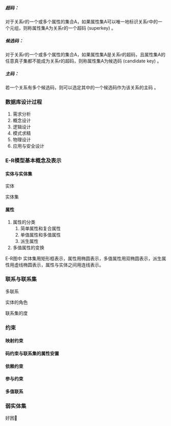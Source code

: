 ##### 超码：
对于关系r的一个或多个属性的集合A，如果属性集A可以唯一地标识关系r中的一个元组，则称属性集A为关系r的一个超码 (superkey) 。 

##### 候选码：
对于关系r的一个或多个属性的集合A，如果属性集A是关系r的超码，且属性集A的任意真子集都不能成为关系r的超码，则称属性集A为候选码 (candidate key) 。

##### 主码：
若一个关系有多个候选码，则可以选定其中的一个候选码作为该关系的主码 。




### 数据库设计过程

1. 需求分析
2. 概念设计
3. 逻辑设计
4. 模式求精
5. 物理设计
6. 应用与安全设计


### E-R模型基本概念及表示
#### 实体与实体集

实体

实体集

#### 属性

1. 属性的分类
	1. 简单属性和复合属性
	2. 单值属性和多值属性
	3. 派生属性
2. 多值属性的变换

E-R图中 实体集用矩形框表示，属性用椭圆表示，多值属性用双椭圆表示，派生属性用虚线椭圆表示，属性与实体之间用连线表示。


### 联系与联系集

多联系

实体的角色

联系集的度

### 约束

#### 映射约束

#### 码约束与联系集的属性安置

#### 依赖约束

#### 参与约束

#### 多值联系

### 弱实体集



好困🥱
